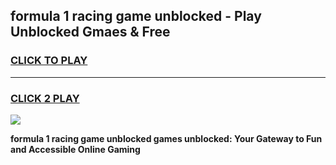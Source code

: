 
## formula 1 racing game unblocked - Play Unblocked Gmaes & Free
<h3>
<a href="https://premium.freeplayer.one?title=formula_1_racing_game_unblocked&ref=19F">CLICK TO PLAY</a></h3>
<hr>

<h3>
<a href="https://premium.freeplayer.one?title=formula_1_racing_game_unblocked&ref=19F">CLICK 2 PLAY</a>
  
</h3>

<a href="https://premium.freeplayer.one?title=formula_1_racing_game_unblocked&ref=19F/"><img src="https://clearcache.store/games.png"></a>


**formula 1 racing game unblocked games unblocked: Your Gateway to Fun and Accessible Online Gaming**
